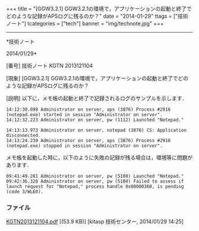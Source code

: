 ﻿+++
title = "[GGW3.2.1] GGW3.2.1の環境で，アプリケーションの起動と終了でどのような記録がAPSログに残るのか？"
date = "2014-01-29"
ttags = ["技術ノート"]
tcategories = ["tech"]
banner = "img/technote.jpg"
+++

-----------------------------------------------------------------------------------------------------------------------------

*技術ノート

2014/01/29*


[番号]
技術ノート KGTN 2013121104

[現象]
[GGW3.2.1]
GGW3.2.1の環境で，アプリケーションの起動と終了でどのような記録がAPSログに残るのか？

[説明]
以下に，メモ帳の起動と終了で記録されるログのサンプルを示します．

    14:12:30.098 Administrator on server, aps (3876) Process #2916 (notepad.exe) started in session "Administrator on server".
    14:12:32.223 Administrator on server, pw (1112) Launched "Notepad." 

    14:13:13.973 Administrator on server, notepad (3876) CS: Application disconnected.
    14:13:24.239 Administrator on server, aps (3876) Process #2916 (notepad.exe) stopped in session "Administrator on server".

メモ帳を起動した時に，以下のように失敗の記録が残る場合は，環境等に問題があります．

    09:41:49.281 Administrator on server, pw (5108) Launched "Notepad." 
    09:42:36.328 Administrator on server, pw (5108) Failed to assess if launch request for "Notepad," process handle 0x00000360, is pending (code 3/WLE0).


### ファイル

 
 


[KGTN2013121104.pdf](http://techreport.kitasp.net/attachments/download/1455/KGTN2013121104.pdf)
 [(53.9 KB)] [kitasp 技術センター, 2014/01/29
14:25]


 


 

